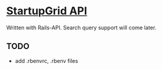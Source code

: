 # [StartupGrid API](http://docs.sug.apiary.io)

Written with Rails-API. Search query support will come later.

## TODO
- add .rbenvrc, .rbenv files